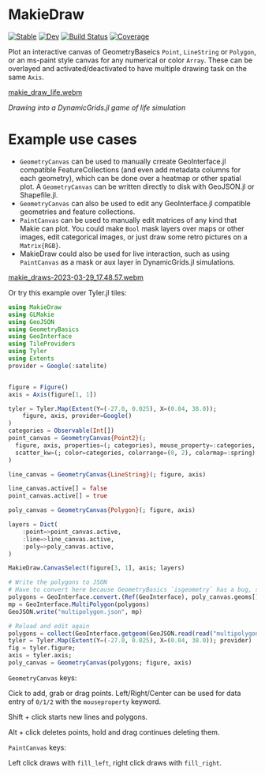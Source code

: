 # MakieDraw

[![Stable](https://img.shields.io/badge/docs-stable-blue.svg)](https://rafaqz.github.io/MakieDraw.jl/stable/)
[![Dev](https://img.shields.io/badge/docs-dev-blue.svg)](https://rafaqz.github.io/MakieDraw.jl/dev/)
[![Build Status](https://github.com/rafaqz/MakieDraw.jl/actions/workflows/CI.yml/badge.svg?branch=main)](https://github.com/rafaqz/MakieDraw.jl/actions/workflows/CI.yml?query=branch%3Amain)
[![Coverage](https://codecov.io/gh/rafaqz/MakieDraw.jl/branch/main/graph/badge.svg)](https://codecov.io/gh/rafaqz/MakieDraw.jl)


Plot an interactive canvas of GeometryBaseics `Point`, `LineString` or `Polygon`, or an ms-paint style canvas for any numerical or color `Array`. These can be overlayed and activated/deactivated to have multiple drawing task on the same `Axis`.

[makie_draw_life.webm](https://user-images.githubusercontent.com/2534009/228633357-52798d12-36dc-4bb7-a1d4-fdb620aa5ca6.webm)


_Drawing into a DynamicGrids.jl game of life simulation_

# Example use cases
- `GeometryCanvas` can be used to manually crreate GeoInterface.jl compatible FeatureCollections (and even add metadata columns for each geometry), which can be done over a heatmap or other spatial plot. A `GeometryCanvas` can be written directly to disk with GeoJSON.jl or Shapefile.jl.
- `GeometryCanvas` can also be used to edit any GeoInterface.jl compatible geometries and feature collections.
- `PaintCanvas` can be used to manually edit matrices of any kind that Makie can plot. You could make `Bool` mask layers over maps or other images, edit categorical images, or just draw some retro pictures on a `Matrix{RGB}`. 
- MakieDraw could also be used for live interaction, such as using `PaintCanvas` as a mask or aux layer in DynamicGrids.jl simulations.

[makie_draws-2023-03-29_17.48.57.webm](https://user-images.githubusercontent.com/2534009/228595860-ae996719-c4a3-4479-b4da-f65183da867a.webm)

Or try this example over Tyler.jl tiles:

```julia
using MakieDraw
using GLMakie
using GeoJSON
using GeometryBasics
using GeoInterface
using TileProviders
using Tyler
using Extents
provider = Google(:satelite)


figure = Figure()
axis = Axis(figure[1, 1])

tyler = Tyler.Map(Extent(Y=(-27.0, 0.025), X=(0.04, 38.0)); 
    figure, axis, provider=Google()
)
categories = Observable(Int[])
point_canvas = GeometryCanvas{Point2}(; 
  figure, axis, properties=(; categories), mouse_property=:categories,
  scatter_kw=(; color=categories, colorrange=(0, 2), colormap=:spring)
)

line_canvas = GeometryCanvas{LineString}(; figure, axis)

line_canvas.active[] = false
point_canvas.active[] = true

poly_canvas = GeometryCanvas{Polygon}(; figure, axis)

layers = Dict(
    :point=>point_canvas.active, 
    :line=>line_canvas.active,
    :poly=>poly_canvas.active,
)

MakieDraw.CanvasSelect(figure[3, 1], axis; layers)

# Write the polygons to JSON
# Have to convert here because GeometryBasics `isgeometry` has a bug, see PR #193
polygons = GeoInterface.convert.(Ref(GeoInterface), poly_canvas.geoms[])
mp = GeoInterface.MultiPolygon(polygons)
GeoJSON.write("multipolygon.json", mp)

# Reload and edit again
polygons = collect(GeoInterface.getgeom(GeoJSON.read(read("multipolygon.json"))))
tyler = Tyler.Map(Extent(Y=(-27.0, 0.025), X=(0.04, 38.0)); provider)
fig = tyler.figure;
axis = tyler.axis;
poly_canvas = GeometryCanvas(polygons; figure, axis)
```

`GeometryCanvas` keys:

Cick to add, grab or drag points. Left/Right/Center can be used for data entry of `0/1/2` with the `mouseproperty` keyword.

Shift + click starts new lines and polygons.

Alt + click deletes points, hold and drag continues deleting them.

`PaintCanvas` keys:

Left click draws with `fill_left`, right click draws with `fill_right`.
